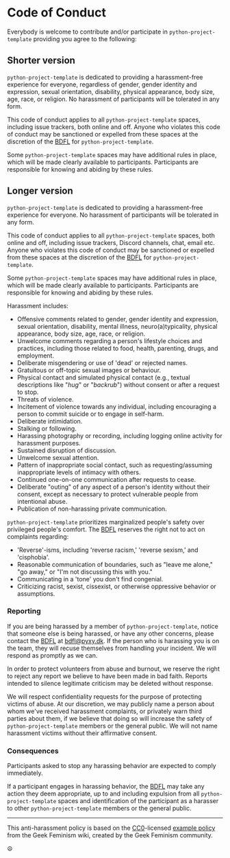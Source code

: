 # Code of Conduct

Everybody is welcome to contribute and/or participate in
`python-project-template` providing you agree to the following:

## Shorter version

`python-project-template` is dedicated to providing a harassment-free
experience for everyone, regardless of gender, gender identity and
expression, sexual orientation, disability, physical appearance, body
size, age, race, or religion. No harassment of participants will be
tolerated in any form.

This code of conduct applies to all `python-project-template` spaces,
including issue trackers, both online and off. Anyone who violates
this code of conduct may be sanctioned or expelled from these spaces
at the discretion of the [BDFL] for `python-project-template`.

Some `python-project-template` spaces may have additional rules in
place, which will be made clearly available to participants.
Participants are responsible for knowing and abiding by these rules.

## Longer version

`python-project-template` is dedicated to providing a harassment-free
experience for everyone. No harassment of participants will be
tolerated in any form.

This code of conduct applies to all `python-project-template` spaces,
both online and off, including issue trackers, Discord channels, chat,
email etc. Anyone who violates this code of conduct may be sanctioned
or expelled from these spaces at the discretion of the [BDFL] for
`python-project-template`.

Some `python-project-template` spaces may have additional rules in
place, which will be made clearly available to participants.
Participants are responsible for knowing and abiding by these rules.

Harassment includes:

* Offensive comments related to gender, gender identity and expression,
  sexual orientation, disability, mental illness, neuro(a)typicality,
  physical appearance, body size, age, race, or religion.
* Unwelcome comments regarding a person's lifestyle choices and
  practices, including those related to food, health, parenting, drugs,
  and employment.
* Deliberate misgendering or use of 'dead' or rejected names.
* Gratuitous or off-topic sexual images or behaviour.
* Physical contact and simulated physical contact (e.g., textual
  descriptions like "*hug*" or "*backrub*") without consent or after a
  request to stop.
* Threats of violence.
* Incitement of violence towards any individual, including encouraging
  a person to commit suicide or to engage in self-harm.
* Deliberate intimidation.
* Stalking or following.
* Harassing photography or recording, including logging online activity
  for harassment purposes.
* Sustained disruption of discussion.
* Unwelcome sexual attention.
* Pattern of inappropriate social contact, such as requesting/assuming
  inappropriate levels of intimacy with others.
* Continued one-on-one communication after requests to cease.
* Deliberate "outing" of any aspect of a person's identity without
  their consent, except as necessary to protect vulnerable people from
  intentional abuse.
* Publication of non-harassing private communication.

`python-project-template` prioritizes marginalized people's safety over
privileged people's comfort. The [BDFL] reserves the right not to act
on complaints regarding:

* 'Reverse'-isms, including 'reverse racism,' 'reverse sexism,' and
  'cisphobia'.
* Reasonable communication of boundaries, such as "leave me alone,"
  "go away," or "I'm not discussing this with you."
* Communicating in a 'tone' you don't find congenial.
* Criticizing racist, sexist, cissexist, or otherwise oppressive
  behavior or assumptions.

### Reporting

If you are being harassed by a member of `python-project-template`,
notice that someone else is being harassed, or have any other
concerns, please contact the [BDFL] at [bdfl@pyxy.dk]. If the person
who is harassing you is on the team, they will recuse themselves from
handling your incident. We will respond as promptly as we can.

In order to protect volunteers from abuse and burnout, we reserve the
right to reject any report we believe to have been made in bad faith.
Reports intended to silence legitimate criticism may be deleted
without response.

We will respect confidentiality requests for the purpose of protecting
victims of abuse. At our discretion, we may publicly name a person
about whom we've received harassment complaints, or privately warn
third parties about them, if we believe that doing so will increase
the safety of `python-project-template` members or the general public.
We will not name harassment victims without their affirmative consent.

### Consequences

Participants asked to stop any harassing behavior are expected to
comply immediately.

If a participant engages in harassing behavior, the [BDFL] may take
any action they deem appropriate, up to and including expulsion from
all `python-project-template` spaces and identification of the
participant as a harasser to other `python-project-template` members
or the general public.

---

This anti-harassment policy is based on the [CC0]-licensed
[example policy][gfwiki] from the Geek Feminism wiki, created by the Geek
Feminism community.

:peace_symbol:

[BDFL]: https://pyxy.dk/about
[bdfl@pyxy.dk]: mailto:bdfl@pyxy.dk
[CC0]: https://creativecommons.org/share-your-work/public-domain/cc0/
[gfwiki]: https://geekfeminism.wikia.org/wiki/Community_anti-harassment/Policy
